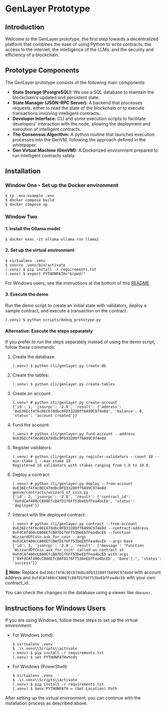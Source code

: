 # GenLayer Prototype
## Introduction
Welcome to the GenLayer prototype, the first step towards a decentralized platform that combines the ease of using Python to write contracts, the access to the internet, the intelligence of the LLMs, and the security and efficiency of a blockchain.

## Prototype Components
The GenLayer prototype consists of the following main components:

* **State Storage (PostgreSQL):** We use a SQL database to maintain the blockchain's updated and persistent state.
* **State Manager (JSON-RPC Server):** A backend that processes requests, either to read the state of the blockchain or to execute transactions involving intelligent contracts.
* **Developer Interface:** CLI and some execution scripts to facilitate developers' interaction with the node, allowing the deployment and execution of intelligent contracts.
* **The Consensus Algorithm:** A python routine that launches execution processes into the GenVM, following the approach defined in the whitepaper.
* **Gen Virtual Machine (GenVM):** A Dockerized environment prepared to run intelligent contracts safely.


## Installation

### Window One - Set up the Docker environment

```
$ cp .env.example .env
$ docker compose build
$ docker compose up
```

### Window Two

#### 1. Install the Ollama model

```
$ docker exec -it ollama ollama run llama2
```

#### 2. Set up the virtual environment

  ```
  $ virtualenv .venv
  $ source .venv/bin/activate
  (.venv) $ pip install -r requirements.txt
  (.venv) $ export PYTHONPATH="$(pwd)"
  ```

For Windows users, see the instructions at the bottom of this [README](#instructions-for-windows-users).

#### 3. Execute the demo

Run the demo script to create an initial state with validators, deploy a sample contract, and execute a transaction on the contract.

```
(.venv) $ python scripts/debug_prototype.py
```

#### Alternative: Execute the steps separately

If you prefer to run the steps separately instead of using the demo script, follow these commands:

1. Create the database:
   ```
   (.venv) $ python cli/genlayer.py create-db
   ```
2. Create the tables:
   ```
   (.venv) $ python cli/genlayer.py create-tables
   ```
3. Create an account:
   ```
   (.venv) # python cli/genlayer.py create-account
   {'id': 1, 'jsonrpc': '2.0', 'result': {'address': '0xE36Ecf4fAc0EC678dbc0FD33280ff6A99C974e8d', 'balance': 0, 'status': 'account created'}}
   ``` 
4. Fund the account:
   ```
   (.venv) # python cli/genlayer.py fund-account --address 0xE36Ecf4fAc0EC678dbc0FD33280ff6A99C974e8d
   ```  
5. Register validators:
   ```
   (.venv) # python cli/genlayer.py register-validators --count 10 --min-stake 1 --max-stake 10
   Registered 10 validators with stakes ranging from 1.0 to 10.0.
   ``` 
6. Deploy a contract:
    ```
   (.venv) # python cli/genlayer.py deploy --from-account 0xE36Ecf4fAc0EC678dbc0FD33280ff6A99C974e8d genvm/contracts/wizzard_of_coin.py
   {'id': 2, 'jsonrpc': '2.0', 'result': {'contract_id': '0xFdCAf400cC808EfcBAfD1f6Ff53beEbfFea4bcEb', 'status': 'deployed'}}
   ```
7. Interact with the deployed contract:
   ```
   (.venv) # python cli/genlayer.py contract --from-account 0xE36Ecf4fAc0EC678dbc0FD33280ff6A99C974e8d --contract-address 0xFdCAf400cC808EfcBAfD1f6Ff53beEbfFea4bcEb --function WizzardOfCoin.ask_for_coin --args 0xFdCAf400cC808EfcBAfD1f6Ff53beEbfFea4bcEb --args Dave
   {'id': 3, 'jsonrpc': '2.0', 'result': {'message': "Function 'WizzardOfCoin.ask_for_coin' called on contract at 0xFdCAf400cC808EfcBAfD1f6Ff53beEbfFea4bcEb with args ['0xFdCAf400cC808EfcBAfD1f6Ff53beEbfFea4bcEb', 'Dave'].", 'status': 'success'}}
   ```
🧨 **Note:** Replace `0xE36Ecf4fAc0EC678dbc0FD33280ff6A99C974e8d` with account address and `0xFdCAf400cC808EfcBAfD1f6Ff53beEbfFea4bcEb` with your own contract_id.
  
You can check the changes in the database using a viewer like `dbeaver`.

## Instructions for Windows Users

If you are using Windows, follow these steps to set up the virtual environment:

- For Windows (cmd):
  ```
  $ virtualenv .venv
  $ .\\.venv\\Scripts\\activate
  (.venv) $ pip install -r requirements.txt
  (.venv) $ set PYTHONPATH=%cd%
  ```
- For Windows (PowerShell):
  ```
  $ virtualenv .venv
  $ .\\.venv\\Scripts\\activate
  (.venv) $ pip install -r requirements.txt
  (.venv) $ $env:PYTHONPATH = (Get-Location).Path
  ```
After setting up the virtual environment, you can continue with the installation process as described above.
